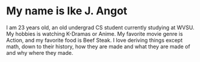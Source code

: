 # My name is Ike J. Angot

I am 23 years old, an old undergrad CS student currently studying at WVSU. My hobbies is watching K-Dramas or Anime. My favorite movie genre is Action, and my favorite food is Beef Steak. I love deriving things except math, down to their history, how they are made and what they are made of and why where they made.

